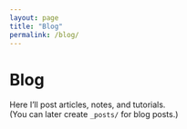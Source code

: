 ```yaml
---
layout: page
title: "Blog"
permalink: /blog/
---
```


# Blog
Here I’ll post articles, notes, and tutorials.  
(You can later create `_posts/` for blog posts.)
